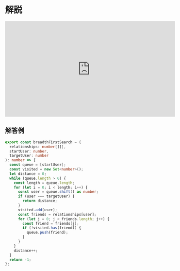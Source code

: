 # 解説

<iframe width="560" height="315" src="https://www.youtube.com/embed/1J73URbkhQ4" title="YouTube video player" frameborder="0" allow="accelerometer; autoplay; clipboard-write; encrypted-media; gyroscope; picture-in-picture; web-share" allowfullscreen></iframe>

## 解答例

```ts
export const breadthFirstSearch = (
  relationships: number[][],
  startUser: number,
  targetUser: number
): number => {
  const queue = [startUser];
  const visited = new Set<number>();
  let distance = 0;
  while (queue.length > 0) {
    const length = queue.length;
    for (let i = 0; i < length; i++) {
      const user = queue.shift() as number;
      if (user === targetUser) {
        return distance;
      }
      visited.add(user);
      const friends = relationships[user];
      for (let j = 0; j < friends.length; j++) {
        const friend = friends[j];
        if (!visited.has(friend)) {
          queue.push(friend);
        }
      }
    }
    distance++;
  }
  return -1;
};
```
